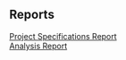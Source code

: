 ## Reports

[Project Specifications Report](https://github.com/Ozanaydinn/Ozanaydinn.github.io/blob/main/docs/Project%20Specifications.pdf)</br>
[Analysis Report](https://github.com/Ozanaydinn/Ozanaydinn.github.io/blob/main/docs/Here!.Analysis.Report.Fall2020.pdf)
